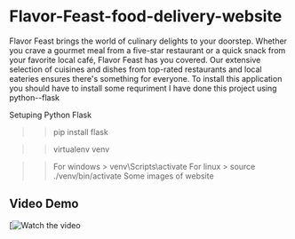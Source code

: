 # Flavor-Feast-food-delivery-website
Flavor Feast brings the world of culinary delights to your doorstep. Whether you crave a gourmet meal from a five-star restaurant or a quick snack from your favorite local café, Flavor Feast has you covered. Our extensive selection of cuisines and dishes from top-rated restaurants and local eateries ensures there's something for everyone.
To install this application you should have to install some requriment
I have done this project using python--flask

Setuping Python Flask

>>pip install flask

>>virtualenv venv

>>For windows > venv\Scripts\activate
>>For linux > source ./venv/bin/activate
Some images of website






## Video Demo

[![Watch the video]()




